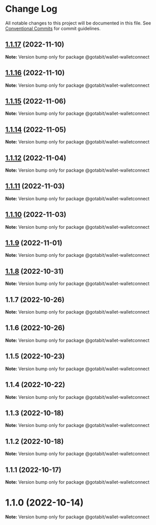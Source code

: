 # Change Log

All notable changes to this project will be documented in this file.
See [Conventional Commits](https://conventionalcommits.org) for commit guidelines.

## [1.1.17](https://github.com/gotabit/sdk-ts/compare/@gotabit/wallet-walletconnect@1.1.16...@gotabit/wallet-walletconnect@1.1.17) (2022-11-10)

**Note:** Version bump only for package @gotabit/wallet-walletconnect

## [1.1.16](https://github.com/gotabit/sdk-ts/compare/@gotabit/wallet-walletconnect@1.1.15...@gotabit/wallet-walletconnect@1.1.16) (2022-11-10)

**Note:** Version bump only for package @gotabit/wallet-walletconnect

## [1.1.15](https://github.com/gotabit/sdk-ts/compare/@gotabit/wallet-walletconnect@1.1.14...@gotabit/wallet-walletconnect@1.1.15) (2022-11-06)

**Note:** Version bump only for package @gotabit/wallet-walletconnect

## [1.1.14](https://github.com/gotabit/sdk-ts/compare/@gotabit/wallet-walletconnect@1.1.12...@gotabit/wallet-walletconnect@1.1.14) (2022-11-05)

**Note:** Version bump only for package @gotabit/wallet-walletconnect

## [1.1.12](https://github.com/gotabit/sdk-ts/compare/@gotabit/wallet-walletconnect@1.1.11...@gotabit/wallet-walletconnect@1.1.12) (2022-11-04)

**Note:** Version bump only for package @gotabit/wallet-walletconnect

## [1.1.11](https://github.com/gotabit/sdk-ts/compare/@gotabit/wallet-walletconnect@1.1.10...@gotabit/wallet-walletconnect@1.1.11) (2022-11-03)

**Note:** Version bump only for package @gotabit/wallet-walletconnect

## [1.1.10](https://github.com/gotabit/sdk-ts/compare/@gotabit/wallet-walletconnect@1.1.9...@gotabit/wallet-walletconnect@1.1.10) (2022-11-03)

**Note:** Version bump only for package @gotabit/wallet-walletconnect

## [1.1.9](https://github.com/gotabit/sdk-ts/compare/@gotabit/wallet-walletconnect@1.1.7...@gotabit/wallet-walletconnect@1.1.9) (2022-11-01)

**Note:** Version bump only for package @gotabit/wallet-walletconnect

## [1.1.8](https://github.com/gotabit/sdk-ts/compare/@gotabit/wallet-walletconnect@1.1.7...@gotabit/wallet-walletconnect@1.1.8) (2022-10-31)

**Note:** Version bump only for package @gotabit/wallet-walletconnect

## 1.1.7 (2022-10-26)

**Note:** Version bump only for package @gotabit/wallet-walletconnect

## 1.1.6 (2022-10-26)

**Note:** Version bump only for package @gotabit/wallet-walletconnect

## 1.1.5 (2022-10-23)

**Note:** Version bump only for package @gotabit/wallet-walletconnect

## 1.1.4 (2022-10-22)

**Note:** Version bump only for package @gotabit/wallet-walletconnect

## 1.1.3 (2022-10-18)

**Note:** Version bump only for package @gotabit/wallet-walletconnect

## 1.1.2 (2022-10-18)

**Note:** Version bump only for package @gotabit/wallet-walletconnect

## 1.1.1 (2022-10-17)

**Note:** Version bump only for package @gotabit/wallet-walletconnect

# 1.1.0 (2022-10-14)

**Note:** Version bump only for package @gotabit/wallet-walletconnect
